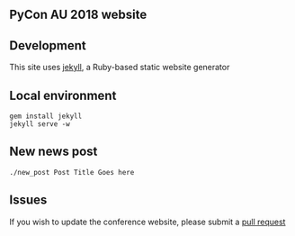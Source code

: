 ## PyCon AU 2018 website


## Development 

This site uses [jekyll](https://jekyllrb.com/), a Ruby-based static website generator

## Local environment

``` shell
gem install jekyll
jekyll serve -w
```

## New news post

```shell
./new_post Post Title Goes here
```

## Issues

If you wish to update the conference website, please submit a [pull request](https://help.github.com/articles/about-pull-requests/)
